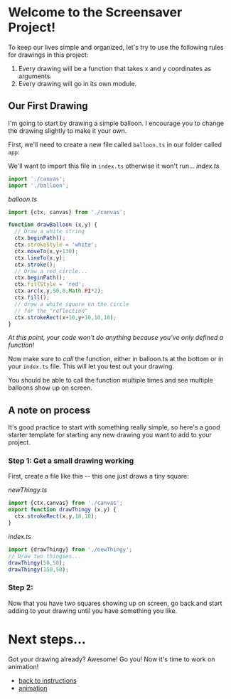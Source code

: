 # Welcome to the Screensaver Project!

To keep our lives simple and organized, let's try to use the following rules for drawings in this project:

1. Every drawing will be a function that takes x and y coordinates as arguments.
2. Every drawing will go in its own module.

## Our First Drawing

I'm going to start by drawing a simple balloon. I encourage you to change the drawing slightly to make it your own.

First, we'll need to create a new file called `balloon.ts` in our folder called `app`:

We'll want to import this file in `index.ts` otherwise it won't run...
*index.ts*
```typescript
import './canvas';
import './balloon';
```

*balloon.ts*
```typescript
import {ctx, canvas} from './canvas';

function drawBalloon (x,y) {
  // Draw a white string
  ctx.beginPath();
  ctx.strokeStyle = 'white';
  ctx.moveTo(x,y+130);
  ctx.lineTo(x,y);
  ctx.stroke();
  // Draw a red circle...
  ctx.beginPath();
  ctx.fillStyle = 'red';
  ctx.arc(x,y,50,0,Math.PI*2);
  ctx.fill();
  // draw a white square on the circle
  // for the "reflection"
  ctx.strokeRect(x+10,y+10,10,10);  
}
```

*At this point, your code won't do anything because you've only defined a function!*

Now make sure to *call* the function, either in balloon.ts at the bottom or in your `index.ts` file. This will let you test out your drawing.

You should be able to call the function multiple times and see multiple balloons show up on screen.

## A note on process

It's good practice to start with something really simple, so here's a good starter template for starting any new drawing you want to add to your project.

### Step 1: Get a small drawing working

First, create a file like this -- this one just draws a tiny square:

*newThingy.ts*
```typescript
import {ctx,canvas} from './canvas';
export function drawThingy (x,y) {
  ctx.strokeRect(x,y,10,10);
}
```

*index.ts*
```typescript
import {drawThingy} from './newThingy';
// Draw two thingies...
drawThingy(50,50);
drawThingy(150,50);
```

### Step 2:
Now that you have two squares showing up on screen, go back and start adding to your drawing until you have something you like.

# Next steps...

Got your drawing already? Awesome! Go you! Now it's time to work on animation!
- [back to instructions](./instructions.md)
- [animation](./animation.md)